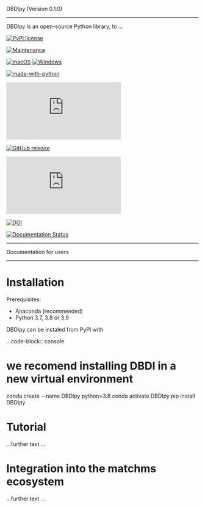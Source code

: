 DBDIpy (Version 0.1.0)
**********************************

DBDIpy is an open-source Python library, to ...

[![PyPI license](https://img.shields.io/pypi/l/ansicolortags.svg)](https://pypi.python.org/pypi/ansicolortags/)

[![Maintenance](https://img.shields.io/badge/Maintained%3F-yes-green.svg)](https://GitHub.com/Naereen/StrapDown.js/graphs/commit-activity)

[![macOS](https://svgshare.com/i/ZjP.svg)](https://svgshare.com/i/ZjP.svg)
[![Windows](https://svgshare.com/i/ZhY.svg)](https://svgshare.com/i/ZhY.svg)

[![made-with-python](https://img.shields.io/badge/Made%20with-Python-1f425f.svg)](https://www.python.org/)

[![Latest release](https://badgen.net/github/release/Naereen/Strapdown.js)](https://github.com/Naereen/Strapdown.js/releases)

[![GitHub release](https://img.shields.io/github/release/Naereen/StrapDown.js.svg)](https://GitHub.com/Naereen/StrapDown.js/releases/)

[![GitHub latest commit](https://badgen.net/github/last-commit/Naereen/Strapdown.js)](https://GitHub.com/Naereen/StrapDown.js/commit/)


[![DOI](https://zenodo.org/badge/DOI/10.5281/zenodo.7221089.svg)](https://doi.org/10.5281/zenodo.7221089)

[![Documentation Status](https://readthedocs.org/projects/ansicolortags/badge/?version=latest)](http://ansicolortags.readthedocs.io/?badge=latest)


**********************************
Documentation for users
**********************************

Installation
============

Prerequisites:  

- Anaconda (recommended)
- Python 3.7, 3.8 or 3.9

DBDIpy can be instaled from PyPI  with

.. code-block:: console

  # we recomend installing DBDI in a new virtual environment
  conda create --name DBDIpy python=3.8
  conda activate DBDIpy
  pip install DBDIpy

Tutorial
============
...further text ...


Integration into the matchms ecosystem
============
...further text ...
